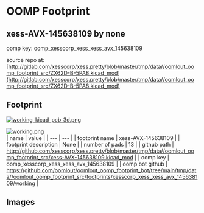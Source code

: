# OOMP Footprint  
## xess-AVX-145638109  by none  
  
oomp key: oomp_xesscorp_xess_xess_avx_145638109  
  
source repo at: [http://gitlab.com/xesscorp/xess.pretty/blob/master/tmp/data//oomlout_oomp_footprint_src/ZX62D-B-5PA8.kicad_mod](http://gitlab.com/xesscorp/xess.pretty/blob/master/tmp/data//oomlout_oomp_footprint_src/ZX62D-B-5PA8.kicad_mod)  
## Footprint  
  
[![working_kicad_pcb_3d.png](working_kicad_pcb_3d_600.png)](working_kicad_pcb_3d.png)  
  
[![working.png](working_600.png)](working.png)  
| name | value | 
| --- | --- | 
| footprint name | xess-AVX-145638109 | 
| footprint description | None | 
| number of pads | 13 | 
| github path | http://github.com/xesscorp/xess.pretty/blob/master/tmp/data//oomlout_oomp_footprint_src/xess-AVX-145638109.kicad_mod | 
| oomp key | oomp_xesscorp_xess_xess_avx_145638109 | 
| oomp bot github | https://github.com/oomlout/oomlout_oomp_footprint_bot/tree/main/tmp/data//oomlout_oomp_footprint_src/footprints/xesscorp_xess_xess_avx_145638109/working | 
## Images  
